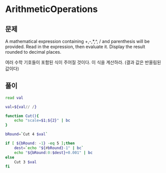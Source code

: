 # ArithmeticOperations

## 문제

A mathematical expression containing +,-,\*,^, / and parenthesis will be provided. Read in the expression, then evaluate it. Display the result rounded to decimal places.

여러 수학 기호들이 포함된 식이 주어질 것이다. 이 식을 계산하라. (결과 값은 반올림된 값이다)

## 풀이

```sh
read val

val=${val// /}

function Cut(){
    echo "scale=$1;${2}" | bc
}

bRound=`Cut 4 $val`

if [ ${bRound: -1} -eq 5 ];then
    dest=`echo "${#bRound}-1" | bc`
    echo "${bRound:0:$dest}+0.001" | bc
else
    Cut 3 $val
fi
```
